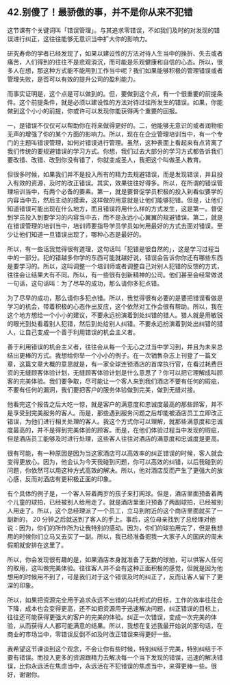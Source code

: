 ## 42.别傻了！最骄傲的事，并不是你从来不犯错
这节课有个关键词叫「错误管理」。与其追求零错误，不如我们及时的对发现的错误进行纠正，这往往能够无意识当中扩大你的影响力。


研究寿命的学者已经发现了，如果以建设性的方法对待人生当中的挫折、失去或者痛苦，人们得到的往往不是悲观消沉，而可能是乐观健康和自信的心态。所以，很多人在想，那这种方式能不能用到工作当中呢？我们如果能够积极的管理错误或者管理失败，是否可以有效的提升公司的盈利能力。


而事实证明是，这个点是可以做到的。但，要做到这个点，有一个很重要的前提条件。这个前提条件，就是必须以建设性的方法对待过往所发生的错误。如果，你能做到这个小小的前提，你或许可以发现你能获得两个重要的回报。


一，是错误不仅仅可以帮助你在将来做得更好的。二，他能够无意识的或者润物细无声的增强了你的某个方面的影响力。所以，现在在企业管理培训当中，有一个专门的主题叫错误管理，如何对错误进行管理。虽然，这种表面上看起来有点背离了我们传统的要规避错误的学习方式。你想，我们过去大部分的学习方式都告诉我们要改错、改错、改到你没有错了，你就变成圣人，我把这个叫做圣人教育。


但很多时候，如果我们并不是投入所有的精力去规避错误，而是发现错误，并且投入有效的资源，及时的改正错误。其实，效果往往好得多。所以，在所谓的错误管理培训当中，有两个必备的要素。第一，就是要督促学员积极的投入到看似要学的内容当中去，然后主动的摸索，这样做的用意就是让他们能够犯错。但是，让他们知道错误可能出现在什么地方，而且错误将用什么样的方式发生，这是第一。督促到学员投入到要学习的内容当中去，而不是永远小心翼翼的规避错误。第二，就是在错误管理的培训当中，培训师要指导学员学员如何用最好的方式去面对错误。至少让他们知道一旦错误出现了，哪种心态是最好的。


所以，有一些话我觉得很有道理，这句话叫「犯错是很自然的」，这是学习过程当中的一部分。犯的错越多你学的东西可能就越好说，错误会告诉你你还有哪些东西是要学习的。所以，这叫调整一个培训师或者调整自己对别人犯错的反馈的方式，往往会让结果大有不同。所以，有一些很有创新精神的公司。他们甚至会经常做说一句话，这句话叫：为了尽早的成功，那么请你多犯点错。


为了尽早的成功，那么请你多犯点错。所以，我觉得很有必要的是要把错误看做是学习的机会，带着积极的心态作出反应，这个依然对工作会很有帮助。所以，我在这个地方想给一个小小的建议，不要永远扮演着到处纠错的猎人。猎人就是用敏锐的眼光到处看着别人犯错，然后到处给别人纠错。不要永远扮演着到处出纠错的猎人，让自己变成一个善于利用错误的机会主义者。


善于利用错误的机会主义者，往往会从每一个无心之过当中学习到，并且为未来总结出更棒的方式。我想给你举一个小小的例子。在一次销售杂志上刊登了一篇文章，这篇文章大概的意思就是，有一家全球连锁酒店的首席执行官，在看过耗费巨资的无缝顾客体验计划，无缝顾客体验计划是什么意思了？你可以把它理解成叫顾客的完美体验。我们要争取，尽可能让一个客人来到我们酒店不要有任何的瑕疵，不要有任何的漏洞，我们要把客户的服务体验做到完美，做到无缝对接。


他看完这个报告之后大吃一惊，就是客户的满意度和忠诚度最高的那些顾客，并不是享受到完美服务的客人。而是，那些遇到服务问题之后却能被酒店员工立即改正错误，为他们进行相关处理的客人。我这个方式你可以理解，就那些满意度和忠诚度最高的，并不是得到完美体验的顾客。而是，在他们体验过程当中发现的瑕疵，但是酒店员工能够及时进行处理，这些客人往往对酒店的满意度和忠诚度是更高。


很有可能，有一种原因是因为当这家酒店可以高效率的纠正错误的时候，客人就会变得更放心。因为，他会认为今天我碰到问题，你可以高效的纠错，以后我碰到的问题，你依然可以用这种方式高效的解决。所以，他对酒店反而产生了更强大的放心感，反而对酒店有更积极正面的印象。


有个具体的例子是，一个客人带着两岁的孩子来打网球。但是，酒店里面预备着两个儿童的球拍，已经被别人给用走了。就是酒店里面只预备了两副球拍，已经被别人用走了。所以，这个总经理派了一个员工，立马到附近的这个商店里面就买了一副新的， 20 分钟之后就送到了客人的手上。事后，这位母亲找到了总经理对他说：因为，你们的所作所为让我特别的感动。因为，你们的球拍用完了，但是我想用的时候你们立马又去买了一副。所以，我已经准备把我一大家子人的国庆的周末假期就安排在这里了。


所以，你会发现很有趣的是，如果酒店本身就准备了无数的球拍，可以供客人任何的取用，这叫做完美体验。往往客人并不会有这种正面积极的感觉，但就是因为他想用的时候用不到了，可是我们对于这个错误及时的纠正了，反而让客人留下了更深的印象。


所以，如果把资源完全用于追求永远不出错的乌托邦式的目标，工作的效率往往会下降，成本也会变得更高，还不如把资源用于迅速解决问题，纠正错误的目标上，往往还可能获得更强大的客户的完美的体验。纠正一次错误，变成一次完美的体验，从而获得人人都可能满意的结果。所以，我想在复述我最开始说的那句话，在商业的市场当中，零错误反倒不如及时改正错误来得更好一些。


我希望这节课谈到这个观念，不会让你有些时候，特别纠结于完美，特别纠结于不要有错误。而投入更多的资源跟精力去解决每一个当下发现的错误，迅速的解决错误，比你永远活在焦虑当中，永远活在不犯错误的焦虑当中，来得更棒一些。很好，谢谢你。

